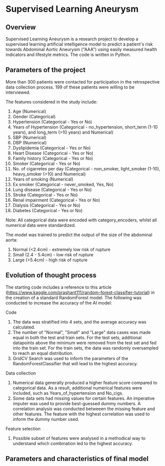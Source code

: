 # Supervised Learning Aneurysm

## Overview 

Supervised Learning Aneurysm is a research project to develop a supervised learning artificial intelligence model to predict a patient's risk towards Abdominal Aortic Aneurysm ("AAA") using easily measured health indicators and lifestyle metrics. The code is written in Python. 


## Parameters of the project

More than 300 patients were contacted for participation in the retrospective data collection process. 199 of these patients were willing to be interviewed. 

The features considered in the study include:
1. Age (Numerical)
2. Gender (Categorical)
3. Hypertension (Categorical - Yes or No)
4. Years of Hypertension (Categorical - no_hypertension, short_term (1-10 years), and long_term (>10 years) and Numerical)
5. SBP (Numerical)
6. DBP (Numerical)
7. Dyslipidemia (Categorical - Yes or No)
8. Heart Disease (Categorical - Yes or No)
9. Family history (Categorical - Yes or No)
10. Smoker (Categorical - Yes or No)
11. No. of cigarretes per day (Categorical - non_smoker, light_smoker (1-10), heavy_smoker (>10) and Numerical)
12. Years of smoking (Numerical)
13. Ex smoker (Categorical - never_smoked, Yes, No)
14. Lung disease (Categorical - Yes or No)
15. Stroke (Categorical - Yes or No)
16. Renal impairment (Categorical - Yes or No)
17. Dialysis (Categorical - Yes or No)
18. Diabetes (Categorical - Yes or No)

Note: All categorical data were encoded with category_encoders, whilst all numerical data were standardized. 

The model was trained to predict the output of the size of the abdominal aorta:
1. Normal (<2.4cm) - extremely low risk of rupture
2. Small (2.4 - 5.4cm) - low risk of rupture 
3. Large (>5.4cm) - high risk of rupture 


## Evolution of thought process

The starting code includes a reference to this article (https://www.kaggle.com/prashant111/random-forest-classifier-tutorial) in the creation of a standard RandomForest model. The following was conducted to increase the accuracy of the AI model:

Code
1. The data was stratified into 4 sets, and the average accuracy was calculated. 
2. The number of "Normal", "Small" and "Large" data cases was made equal in both the test and train sets. For the test sets, additional datapoints above the minimum were removed from the test set and fed into the train set. For the train sets, the data was randomly oversampled to reach an equal distribution.
3. GridCV Search was used to inform the parameters of the RandomForestClassifier that will lead to the highest accuracy. 


Data collection 
1. Numerical data generally produced a higher feature score compared to categorical data. As a result, additional numerical features were included, such as Years_of_hypertension and No_cigs.
2. Some data sets had missing values for certain features. An imperative imputer was used to provide best-guessed dummy numbers. A correlation analysis was conducted betweeen the missing feature and other features. The feature with the highest correlation was used to inform the dummy number used. 

Feature selection 
1. Possible subset of features were analysed in a methodical way to understand which combination led to the highest accuracy. 


## Parameters and characteristics of final model


